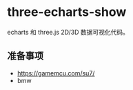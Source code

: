 # three-echarts-show
echarts  和  three.js 2D/3D 数据可视化代码。


## 准备事项

- https://gamemcu.com/su7/   
- bmw 

